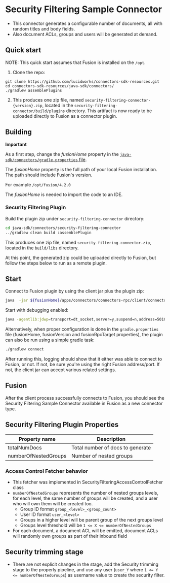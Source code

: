 # Security Filtering Sample Connector

- This connector generates a configurable number of documents, all with random titles and body fields.
- Also document ACLs, groups and users will be generated at demand.

## Quick start

NOTE: This quick start assumes that Fusion is installed on the `/opt`.

1. Clone the repo:
```
git clone https://github.com/lucidworks/connectors-sdk-resources.git
cd connectors-sdk-resources/java-sdk/connectors/
./gradlew assemblePlugins
```

2. This produces one zip file, named `security-filtering-connector-{version}.zip`, located in the `security-filtering-connector/build/plugins` directory.
This artifact is now ready to be uploaded directly to Fusion as a connector plugin.

## Building

**Important**


As a first step, change the _fusionHome_ property in the [`java-sdk/connectors/gradle.properties` file](../../../java-sdk/connectors/gradle.properties).

The _fusionHome_ property is the full path of your local Fusion installation. The path should include Fusion's version.

For example `/opt/fusion/4.2.0`

The _fusionHome_ is needed to import the code to an IDE.

### Security Filtering Plugin

Build the plugin zip under `security-filtering-connector` directory:

```bash
cd java-sdk/connectors/security-filtering-connector
../gradlew clean build :assemblePlugin
```

This produces one zip file, named `security-filtering-connector.zip`, located in the `build/libs` directory.

At this point, the generated zip could be uploaded directly to Fusion, but follow the steps below to run as a remote plugin.


## Start

Connect to Fusion plugin by using the client jar plus the plugin zip:

```bash
java  -jar ${fusionHome}/apps/connectors/connectors-rpc/client/connector-plugin-client-${fusionVersion}-uberjar.jar build/plugins/security-filtering-connector-{version}.zip
```

Start with debugging enabled:

```bash
java -agentlib:jdwp=transport=dt_socket,server=y,suspend=n,address=5010 -jar ${fusionHome}/apps/connectors/connectors-rpc/client/connector-plugin-client-${fusionVersion}-uberjar.jar build/plugins/security-filtering-connector-{version}.zip
```

Alternatively, when proper configuration is done in the `gradle.properties` file (fusionHome, fusionVersion and fusionRpcTarget properties), the plugin can also be run using a simple gradle task:

```bash
./gradlew connect
```

After running this, logging should show that it either was able to connect to Fusion, or not. If not, be sure you're using the right Fusion address/port. If not, the client jar can accept various related settings.

## Fusion
After the client process successfully connects to Fusion, you should see the Security Filtering Sample Connector available in Fusion as a new connector type.

## Security Filtering Plugin Properties

| Property name | Description |
| ------------- | ----------- |
| totalNumDocs | Total number of docs to generate |
| numberOfNestedGroups | Number of nested groups |

### Access Control Fetcher behavior

- This fetcher was implemented in SecurityFilteringAccessControlFetcher class
- `numberOfNestedGroups` represents the number of nested groups levels, for each level, the same number of groups will be created, and a user who will own them will be created too.
    - Group ID format `group_<level>_<group_count>`
    - User ID format `user_<level>`
    - Groups in a higher level will be parent group of the next groups level
    - Groups level threshold will be `1 <= X <= numberOfNestedGroups`
- For each document, a document ACL will be emitted, document ACLs will randomly own groups as part of their inbound field

## Security trimming stage

- There are not explicit changes in the stage, add the Security trimming stage to the properly pipeline, 
and use any user (`user_Y` where `1 <= Y <= numberOfNestedGroups`) as username value to create the security filter.
